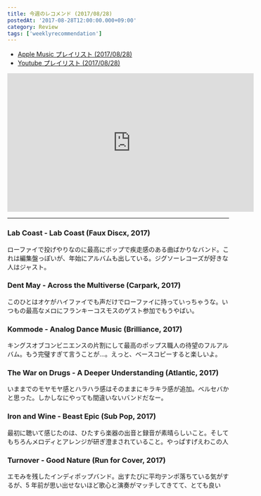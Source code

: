 ```yaml
---
title: 今週のレコメンド (2017/08/28)
postedAt: '2017-08-28T12:00:00.000+09:00'
category: Review
tags: ['weeklyrecommendation']
---
```


- [Apple Music プレイリスト (2017/08/28)](https://itunes.apple.com/jp/playlist/%E4%BB%8A%E9%80%B1%E3%81%AE%E3%83%AC%E3%82%B3%E3%83%A1%E3%83%B3%E3%83%89-2017-08-28/idpl.u-yZyVbKlTzBWR7p)
- [Youtube プレイリスト (2017/08/28)](https://www.youtube.com/playlist?list=PLegnWsUgQayeSxKYktqxQ8lVomn1Weg0-)
<iframe width="560" height="315" class="youtube" src="https://www.youtube.com/embed/videoseries?list=PLegnWsUgQayeSxKYktqxQ8lVomn1Weg0-" frameborder="0" allowfullscreen=""></iframe>

---

### Lab Coast - Lab Coast (Faux Discx, 2017)

ローファイで投げやりなのに最高にポップで疾走感のある曲ばかりなバンド。これは編集盤っぽいが、年始にアルバムも出している。ジグソーレコーズが好きな人はジャスト。

### Dent May - Across the Multiverse (Carpark, 2017)

このひとはオケがハイファイでも声だけでローファイに持っていっちゃうな。いつもの最高なメロにフランキーコスモスのゲスト参加でもうやばい。

### Kommode - Analog Dance Music (Brilliance, 2017)

キングスオブコンビニエンスの片割にして最高のポップス職人の待望のフルアルバム。もう完璧すぎて言うことが…。えっと、ベースコピーすると楽しいよ。

### The War on Drugs - A Deeper Understanding (Atlantic, 2017)

いままでのモヤモヤ感とハラハラ感はそのままにキラキラ感が追加。ベルセバかと思った。しかしなにやっても間違いないバンドだなー。

### Iron and Wine - Beast Epic (Sub Pop, 2017)

最初に聴いて感じたのは、ひたすら楽器の出音と録音が素晴らしいこと。そしてもちろんメロディとアレンジが研ぎ澄まされていること。やっぱすげえわこの人

### Turnover - Good Nature (Run for Cover, 2017)

エモみを残したインディポップバンド。出すたびに平均テンポ落ちている気がするが、5 年前が思い出せないほど歌心と演奏がマッチしてきてて、とても良い

